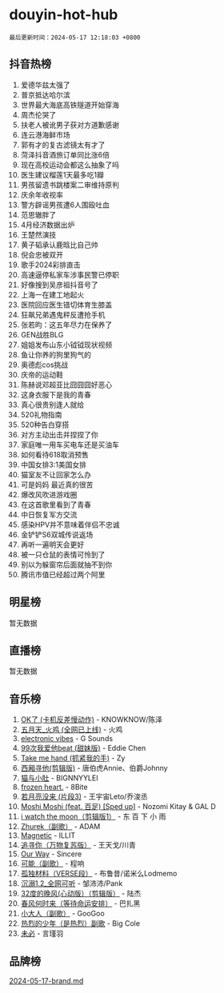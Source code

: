 # douyin-hot-hub

`最后更新时间：2024-05-17 12:18:03 +0800`

## 抖音热榜

1. 爱德华兹太强了
1. 普京抵达哈尔滨
1. 世界最大海底高铁隧道开始穿海
1. 周杰伦哭了
1. 扶老人被讹男子获对方道歉感谢
1. 连云港海鲜市场
1. 郭有才的复古滤镜太有才了
1. 菏泽抖音酒旅订单同比涨6倍
1. 现在高校运动会都这么抽象了吗
1. 医生建议榴莲1天最多吃1瓣
1. 男孩留遗书跳楼案二审维持原判
1. 庆余年收视率
1. 警方辟谣男孩遭6人围殴吐血
1. 范思辙胖了
1. 4月经济数据出炉
1. 王楚然演技
1. 黄子韬承认鹿晗比自己帅
1. 倪会忠被双开
1. 歌手2024彩排直击
1. 高速逼停私家车涉事民警已停职
1. 好像搜到吴彦祖抖音号了
1. 上海一在建工地起火
1. 医院回应医生错切体育生膝盖
1. 狂飙兄弟遇鬼秤反遭抢手机
1. 张若昀：这五年尽力在保养了
1. GEN战胜BLG
1. 姐姐发布山东小钺钺现状视频
1. 鱼让你养的狗里狗气的
1. 奥德彪cos挑战
1. 庆帝的运动鞋
1. 陈赫说邓超亚比囧囧囧好恶心
1. 这身衣服下是我的青春
1. 真心很贵别逢人就给
1. 520礼物指南
1. 520种告白穿搭
1. 对方主动出击并捏捏了你
1. 家庭唯一用车买电车还是买油车
1. 如何看待618取消预售
1. 中国女排3:1美国女排
1. 猫室友不让回家怎么办
1. 可是妈妈 最近真的很苦
1. 爆改风吹进游戏圈
1. 在这首歌里看到了青春
1. 中日恢复军方交流
1. 感染HPV并不意味着伴侣不忠诚
1. 金铲铲S6双城传说返场
1. 再听一遍明天会更好
1. 被一只仓鼠的表情可怜到了
1. 别以为躲窗帘后面就抽不到你
1. 腾讯市值已经超过两个阿里

## 明星榜

暂无数据

## 直播榜

暂无数据

## 音乐榜

1. [OK了 (卡机反差慢动作)](https://sf5-hl-cdn-tos.douyinstatic.com/obj/tos-cn-ve-2774/osXWgLGizaDPmw9B0CIggvCFeIAAebk1YMe8jD) - KNOWKNOW/陈泽
1. [五月天_火鸡 (全网已上线)](https://sf5-hl-cdn-tos.douyinstatic.com/obj/tos-cn-ve-2774/oEtOMSQZstjlJ4nfBEgeqN29IbWjkmDBrFtF2C) - 火鸡
1. [electronic vibes](https://sf3-cdn-tos.douyinstatic.com/obj/tos-cn-ve-2774/oMIpXkYtpBe14gZjOFMCLfhBv1zjK1O3Ztar9Q) - G Sounds
1. [99次我爱他beat (甜妹版)](https://sf3-cdn-tos.douyinstatic.com/obj/tos-cn-ve-2774/ocBPCLaDWFQr2tJdQmEDjGfSYIjegYYPBQZykZ) - Eddie Chen
1. [Take me hand (抓紧我的手)](https://sf3-cdn-tos.douyinstatic.com/obj/tos-cn-ve-2774/os8GB2fDQQmJZTmtomg0gHX5fBACiEgcFgEKYg) - Zy
1. [西厢寻他(剪辑版)](https://sf5-hl-cdn-tos.douyinstatic.com/obj/tos-cn-ve-2774/oUsAVfAQKlRNxEv5qxvIB8o5qmIWUcXbzJKJhw) - 唐伯虎Annie、伯爵Johnny
1. [猫与小肚](https://sf5-hl-cdn-tos.douyinstatic.com/obj/tos-cn-ve-2774/osZeoClMECgK8DYl6VebABgbchEtPYQjZEnRtd) - BIGNNYYLEI
1. [frozen heart.](https://sf5-hl-cdn-tos.douyinstatic.com/obj/tos-cn-ve-2774/oIIWJfyjIACZA9zQMtnJ6hQQhFC4vhCupoRBsO) - 8Bite
1. [若月亮没来 (片段3)](https://sf5-hl-cdn-tos.douyinstatic.com/obj/tos-cn-ve-2774/okfyEUsGW1B1ovJi5JiN9IjvAT2lMwA054GoEB) - 王宇宙Leto/乔浚丞
1. [Moshi Moshi (feat. 百足) [Sped up]](https://sf5-hl-cdn-tos.douyinstatic.com/obj/tos-cn-ve-2774/ocCPFQcXJLeroaIdQLIGAoeeYM3OAUYGDguHXz) - Nozomi Kitay & GAL D
1. [i watch the moon（剪辑版1）](https://sf27-cdn-tos.douyinstatic.com/obj/tos-cn-ve-2774/o0I9mSChzHZANMJIEBfkCQzzg6N5WAcVtqft9P) - 东 百 下 小 雨
1. [Zhurek（副歌）](https://sf5-hl-cdn-tos.douyinstatic.com/obj/tos-cn-ve-2774/ooQm8FBZQDlf0btEYgVpCcSCQfrdJGBEKZYBGS) - ADAM
1. [Magnetic](https://sf5-hl-cdn-tos.douyinstatic.com/obj/tos-cn-ve-2774/oAQCYdBNZfLACGDmVFAsfAtpy32tqErgQ3XgBN) - ILLIT
1. [追寻你（万物复苏版）](https://sf27-cdn-tos.douyinstatic.com/obj/tos-cn-ve-2774/oYeAZJsbjIDit9APmBg8u6uDUQnHmoCf3gbo74) - 王天戈/川青
1. [Our Way](https://sf5-hl-cdn-tos.douyinstatic.com/obj/tos-cn-ve-2774/o8tPEkQgQNCe0DPeFwZzYrbqLlnzBBrYidWkEZ) - Sincere
1. [可能（副歌）](https://sf5-hl-cdn-tos.douyinstatic.com/obj/tos-cn-ve-2774/cde1731888894259b333569393c2fb51) - 程响
1. [孤独材料（VERSE段）](https://sf3-cdn-tos.douyinstatic.com/obj/tos-cn-ve-2774/ocX7glDNHYlwFeYrGQfBZoThtvPWy8tCCEBGKQ) - 布鲁昔/诺米么Lodmemo
1. [沉溺1.2_全网可听](https://sf5-hl-cdn-tos.douyinstatic.com/obj/tos-cn-ve-2774/ok2QoiBqsWAX9McZmWiI9gAB0EzwD4Xj6yfmtH) - 邹沛沛/Pank
1. [32度的晚风(心动版）（剪辑版）](https://sf5-hl-cdn-tos.douyinstatic.com/obj/tos-cn-ve-2774/owNyabsyWdzUulxhoJfK8IBXgp0UMQAHpvGh2B) - 陆杰
1. [春风何时来（等待命运安排）](https://sf3-cdn-tos.douyinstatic.com/obj/tos-cn-ve-2774/oICBNbD3gelMfB4WgiD1KI2jQtXZE2FgHLwtsl) - 巴扎黑
1. [小大人（副歌）](https://sf3-cdn-tos.douyinstatic.com/obj/tos-cn-ve-2774/oIhaDwehWhLFsVIG7QIICLLazDNGJAGg5geeb4) - GooGoo
1. [热烈的少年（是热烈）副歌](https://sf5-hl-cdn-tos.douyinstatic.com/obj/tos-cn-ve-2774/owVNI0CLDAUMtSz6TEYvfFBFL4UDFFhLfgK8fa) - Big Cole
1. [未必](https://sf5-hl-cdn-tos.douyinstatic.com/obj/tos-cn-ve-2774/ogntQMFnKQDZUgTCYuJgfLEtleYZZFxBQqhhFB) - 言瑾羽

## 品牌榜

[2024-05-17-brand.md](2024-05-17-brand.md)
